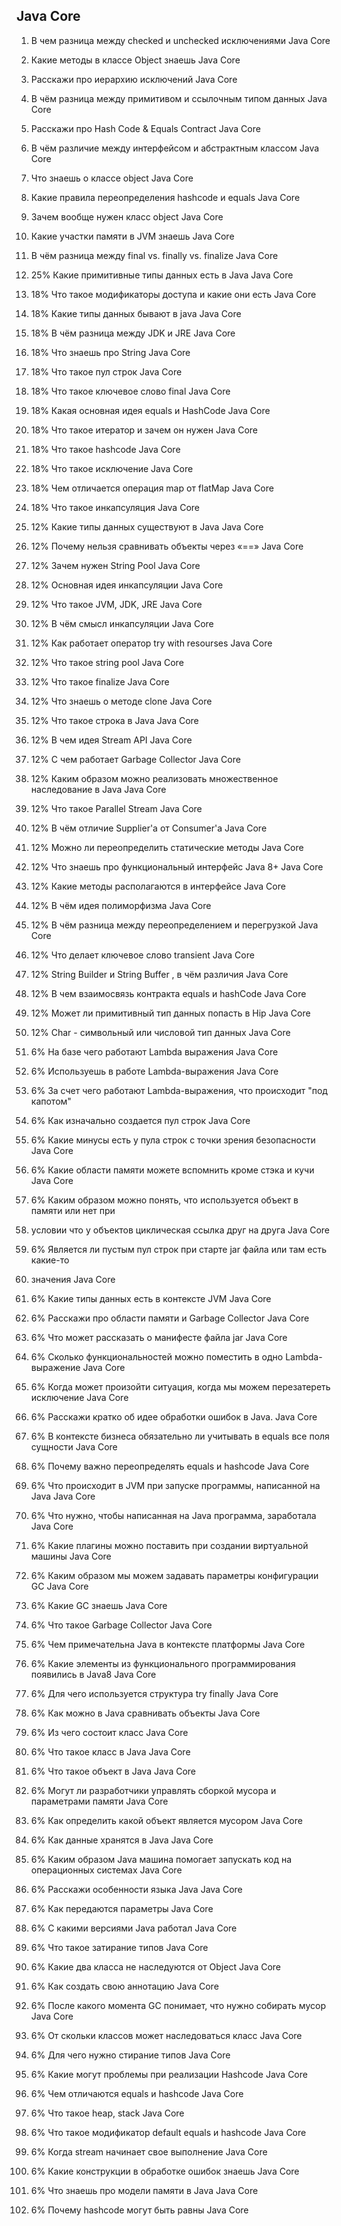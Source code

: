 
## Java Core

1. В чем разница между checked и unchecked исключениями Java Core
2. Какие методы в классе Object знаешь Java Core
3. Расскажи про иерархию исключений Java Core
4. В чём разница между примитивом и ссылочным типом данных Java Core
5. Расскажи про Hash Code & Equals Contract Java Core
6. В чём различие между интерфейсом и абстрактным классом Java Core
7. Что знаешь о классе object Java Core
8. Какие правила переопределения hashcode и equals Java Core
9. Зачем вообще нужен класс object Java Core
10. Какие участки памяти в JVM знаешь Java Core
11. В чём разница между final vs. finally vs. finalize Java Core

12. 25% Какие примитивные типы данных есть в Java Java Core

13. 18% Что такое модификаторы доступа и какие они есть Java Core

14. 18% Какие типы данных бывают в java Java Core

15. 18% В чём разница между JDK и JRE Java Core

16. 18% Что знаешь про String Java Core

17. 18% Что такое пул строк Java Core

18. 18% Что такое ключевое слово final Java Core

19. 18% Какая основная идея equals и HashCode Java Core

20. 18% Что такое итератор и зачем он нужен Java Core

21. 18% Что такое hashcode Java Core

22. 18% Что такое исключение Java Core

23. 18% Чем отличается операция map от flatMap Java Core

24. 18% Что такое инкапсуляция Java Core

25. 12% Какие типы данных существуют в Java Java Core

26. 12% Почему нельзя сравнивать объекты через «==» Java Core

27. 12% Зачем нужен String Pool Java Core

28. 12% Основная идея инкапсуляции Java Core

29. 12% Что такое JVM, JDK, JRE Java Core

30. 12% В чём смысл инкапсуляции Java Core

31. 12% Как работает оператор try with resourses Java Core

32. 12% Что такое string pool Java Core

33. 12% Что такое finalize Java Core

34. 12% Что знаешь о методе clone Java Core

35. 12% Что такое строка в Java Java Core

36. 12% В чем идея Stream API Java Core

37. 12% С чем работает Garbage Collector Java Core

38. 12% Каким образом можно реализовать множественное наследование в Java Java
    Core

39. 12% Что такое Parallel Stream Java Core

40. 12% В чём отличие Supplier'а от Consumer'а Java Core

41. 12% Можно ли переопределить статические методы Java Core

42. 12% Что знаешь про функциональный интерфейс Java 8+ Java Core

43. 12% Какие методы располагаются в интерфейсе Java Core

44. 12% В чём идея полиморфизма Java Core

45. 12% В чём разница между переопределением и перегрузкой Java Core

46. 12% Что делает ключевое слово transient Java Core

47. 12% String Builder и String Buffer , в чём различия Java Core

48. 12% В чем взаимосвязь контракта equals и hashCode Java Core

49. 12% Может ли примитивный тип данных попасть в Hip Java Core

50. 12% Char - символьный или числовой тип данных Java Core

51. 6% На базе чего работают Lambda выражения Java Core

52. 6% Используешь в работе Lambda-выражения Java Core

53. 6% За счет чего работают Lambda-выражения, что происходит "под капотом"

54. 6% Как изначально создается пул строк Java Core

55. 6% Какие минусы есть у пула строк с точки зрения безопасности Java Core

56. 6% Какие области памяти можете вспомнить кроме стэка и кучи Java Core

57. 6% Каким образом можно понять, что используется объект в памяти или нет при

58. условии что у объектов циклическая ссылка друг на друга Java Core

59. 6% Является ли пустым пул строк при старте jar файла или там есть какие-то

60. значения Java Core

61. 6% Какие типы данных есть в контексте JVM Java Core

62. 6% Расскажи про области памяти и Garbage Collector Java Core

63. 6% Что может рассказать о манифесте файла jar Java Core

64. 6% Сколько функциональностей можно поместить в одно Lambda-выражение Java
    Core

65. 6% Когда может произойти ситуация, когда мы можем перезатереть исключение
    Java
    Core

66. 6% Расскажи кратко об идее обработки ошибок в Java. Java Core

67. 6% В контексте бизнеса обязательно ли учитывать в equals все поля сущности
    Java
    Core

68. 6% Почему важно переопределять equals и hashcode Java Core

69. 6% Что происходит в JVМ при запуске программы, написанной на Java Java Core

70. 6% Что нужно, чтобы написанная на Java программа, заработала Java Core

71. 6% Какие плагины можно поставить при создании виртуальной машины Java Core

72. 6% Каким образом мы можем задавать параметры конфигурации GC Java Core

73. 6% Какие GC знаешь Java Core

74. 6% Что такое Garbage Collector Java Core

75. 6% Чем примечательна Java в контексте платформы Java Core

76. 6% Какие элементы из функционального программирования появились в Java8 Java
    Core

77. 6% Для чего используется структура try finally Java Core

78. 6% Как можно в Java сравнивать объекты Java Core

79. 6% Из чего состоит класс Java Core

80. 6% Что такое класс в Java Java Core

81. 6% Что такое объект в Java Java Core

82. 6% Могут ли разработчики управлять сборкой мусора и параметрами памяти Java
    Core

83. 6% Как определить какой объект является мусором Java Core

84. 6% Как данные хранятся в Java Java Core

85. 6% Каким образом Java машина помогает запускать код на операционных системах
    Java Core

86. 6% Расскажи особенности языка Java Java Core

87. 6% Как передаются параметры Java Core

88. 6% С какими версиями Java работал Java Core

89. 6% Что такое затирание типов Java Core

90. 6% Какие два класса не наследуются от Object Java Core

91. 6% Как создать свою аннотацию Java Core

92. 6% После какого момента GC понимает, что нужно собирать мусор Java Core

93. 6% От скольки классов может наследоваться класс Java Core

94. 6% Для чего нужно стирание типов Java Core

95. 6% Какие могут проблемы при реализации Hashcode Java Core

96. 6% Чем отличаются equals и hashcode Java Core

97. 6% Что такое heap, stack Java Core

98. 6% Что такое модификатор default equals и hashcode Java Core

99. 6% Когда stream начинает свое выполнение Java Core

100. 6% Какие конструкции в обработке ошибок знаешь Java Core

101. 6% Что знаешь про модели памяти в Java Java Core

102. 6% Почему hashcode могут быть равны Java Core